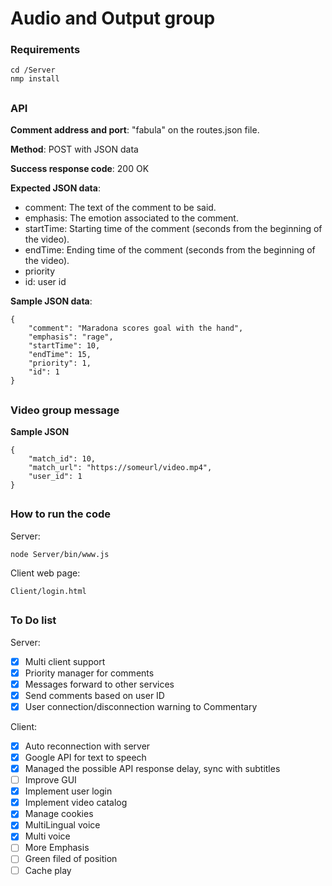 # Audio and Output group
### Requirements
```
cd /Server
nmp install
```
## 
### API

**Comment address and port**:
"fabula" on the routes.json file. 

**Method**:
POST with JSON data

**Success response code**:
200 OK

**Expected JSON data**:
 - comment: The text of the comment to be said.
 - emphasis: The emotion associated to the comment.
 - startTime: Starting time of the comment (seconds from the beginning of the video).
 - endTime: Ending time of the comment (seconds from the beginning of the video).
 - priority
 - id: user id

**Sample JSON data**:
```
{
    "comment": "Maradona scores goal with the hand",
    "emphasis": "rage",
    "startTime": 10,
    "endTime": 15,
    "priority": 1,
    "id": 1
}
```

## 
### Video group message
**Sample JSON**
```
{
    "match_id": 10,
    "match_url": "https://someurl/video.mp4",
    "user_id": 1
}
```

## 
### How to run the code

Server:
```
node Server/bin/www.js
```
Client web page:

```
Client/login.html
```

##
### To Do list

Server:
- [x] Multi client support
- [x] Priority manager for comments
- [x] Messages forward to other services
- [x] Send comments based on user ID
- [x] User connection/disconnection warning to Commentary

Client:
- [x] Auto reconnection with server
- [x] Google API for text to speech
- [x] Managed the possible API response delay, sync with subtitles
- [ ] Improve GUI
- [x] Implement user login
- [x] Implement video catalog
- [x] Manage cookies
- [x] MultiLingual voice
- [x] Multi voice
- [ ] More Emphasis
- [ ] Green filed of position
- [ ] Cache play
